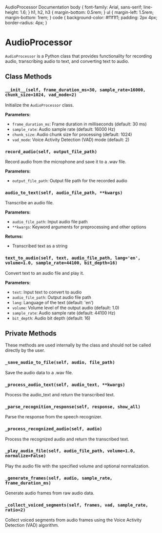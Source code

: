    AudioProcessor Documentation body { font-family: Arial, sans-serif; line-height: 1.6; } h1, h2, h3 { margin-bottom: 0.5rem; } ul { margin-left: 1.5rem; margin-bottom: 1rem; } code { background-color: #f1f1f1; padding: 2px 4px; border-radius: 4px; }

AudioProcessor
==============

`AudioProcessor` is a Python class that provides functionality for recording audio, transcribing audio to text, and converting text to audio.

Class Methods
-------------

### `__init__(self, frame_duration_ms=30, sample_rate=16000, chunk_size=1024, vad_mode=2)`

Initialize the `AudioProcessor` class.

**Parameters:**

*   `frame_duration_ms`: Frame duration in milliseconds (default: 30 ms)
*   `sample_rate`: Audio sample rate (default: 16000 Hz)
*   `chunk_size`: Audio chunk size for processing (default: 1024)
*   `vad_mode`: Voice Activity Detection (VAD) mode (default: 2)

### `record_audio(self, output_file_path)`

Record audio from the microphone and save it to a .wav file.

**Parameters:**

*   `output_file_path`: Output file path for the recorded audio

### `audio_to_text(self, audio_file_path, **kwargs)`

Transcribe an audio file.

**Parameters:**

*   `audio_file_path`: Input audio file path
*   `**kwargs`: Keyword arguments for preprocessing and other options

**Returns:**

*   Transcribed text as a string

### `text_to_audio(self, text, audio_file_path, lang='en', volume=1.0, sample_rate=44100, bit_depth=16)`

Convert text to an audio file and play it.

**Parameters:**

*   `text`: Input text to convert to audio
*   `audio_file_path`: Output audio file path
*   `lang`: Language of the text (default: 'en')
*   `volume`: Volume level of the output audio (default: 1.0)
*   `sample_rate`: Audio sample rate (default: 44100 Hz)
*   `bit_depth`: Audio bit depth (default: 16)

Private Methods
---------------

These methods are used internally by the class and should not be called directly by the user.

### `_save_audio_to_file(self, audio, file_path)`

Save the audio data to a .wav file.

### `_process_audio_text(self, audio_text, **kwargs)`

Process the audio\_text and return the transcribed text.

### `_parse_recognition_response(self, response, show_all)`

Parse the response from the speech recognizer.

### `_process_recognized_audio(self, audio)`

Process the recognized audio and return the transcribed text.

### `_play_audio_file(self, audio_file_path, volume=1.0, normalize=False)`

Play the audio file with the specified volume and optional normalization.

### `_generate_frames(self, audio, sample_rate, frame_duration_ms)`

Generate audio frames from raw audio data.

### `_collect_voiced_segments(self, frames, vad, sample_rate, ratio=2)`

Collect voiced segments from audio frames using the Voice Activity Detection (VAD) algorithm.
